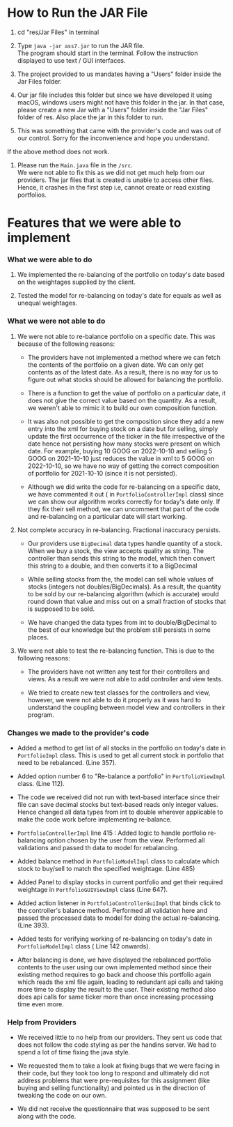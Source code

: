 # How to Run the JAR File

1. cd "res/Jar Files" in terminal


2. Type `java -jar ass7.jar` to run the JAR file.\
   The program should start in the terminal. Follow the instruction displayed to use text / GUI
   interfaces.
3. The project provided to us mandates having a "Users" folder inside the Jar Files folder.
4. Our jar file includes this folder but since we have developed it using macOS, windows users might
   not have this folder in the jar. In that case, please create a new Jar with a "Users" folder
   inside the "Jar Files" folder of res. Also place the jar in this folder to run.
5. This was something that came with the provider's code and was out of our control. Sorry for the
   inconvenience and hope you understand.

If the above method does not work.


1. Please run the `Main.java` file in the `/src`. \
We were not able to fix this as we did not get much help from our providers. The jar files that is created
is unable to access other files. Hence, it crashes in the first step i.e, cannot create or read existing portfolios.


# Features that we were able to implement

### What we were able to do

1. We implemented the re-balancing of the portfolio on today's date based on the weightages supplied
   by the client.


2. Tested the model for re-balancing on today's date for equals as well as unequal weightages.

### What we were not able to do

1. We were not able to re-balance portfolio on a specific date. This was because of the following
   reasons:

    - The providers have not implemented a method where we can fetch the contents of the portfolio
      on a given date. We can only get contents as of the latest date.
      As a result, there is no way for us to figure out what stocks should be allowed for balancing
      the portfolio.

    - There is a function to get the value of portfolio on a particular date, it does not give the correct value
   based on the quantity. As a result, we weren't able to mimic it to build our own composition function. 

    - It was also not possible to get the composition since they add a new entry into the xml for
      buying stock on a date but for selling, simply update the first occurrence of the ticker in the
      file irrespective of the date hence not persisting how many stocks were present on which date.
      For example, buying 10 GOOG on 2022-10-10 and selling 5 GOOG on 2021-10-10 just reduces the
      value in xml to 5 GOOG on 2022-10-10, so we have no way of getting the correct composition of
      portfolio for 2021-10-10 (since it is not persisted).

    - Although we did write the code for re-balancing on a specific date, we have commented it out (
      in `PortfolioControllerImpl` class) since we can show our algorithm works correctly for
      today's date only. If they fix their sell method, we can uncomment that part of the code and
      re-balancing on a particular date will start working.


2. Not complete accuracy in re-balancing. Fractional inaccuracy persists.

    - Our providers use `BigDecimal` data types handle quantity of a stock. When we buy a stock, the
      view accepts quality as string.
      The controller than sends this string to the model, which then convert this string to a
      double, and then converts it to a BigDecimal

    - While selling stocks from the, the model can sell whole values of stocks (integers not
      doubles/BigDecimals). As a result, the quantity to be sold
      by our re-balancing algorithm (which is accurate) would round down that value and miss out on
      a small fraction of stocks that is supposed to be sold.

    - We have changed the data types from int to double/BigDecimal to the best of our knowledge but
      the problem still persists in some places.


3. We were not able to test the re-balancing function. This is due to the following reasons:

    - The providers have not written any test for their controllers and views. As a result we were
      not able to add controller and view
      tests.

    - We tried to create new test classes for the controllers and view, however, we were not able to
      do it properly
      as it was hard to understand the coupling between model view and controllers in their program.

### Changes we made to the provider's code

- Added a method to get list of all stocks in the portfolio on today's date in `PortfolioImpl`
  class. This is used to get all current stock in portfolio that need to be rebalanced. (Line 357).


- Added option number 6 to "Re-balance a portfolio" in `PortfolioViewImpl` class. (Line 112).


- The code we received did not run with text-based interface since their file can save decimal
  stocks but text-based reads only integer values. Hence changed all data types from int to double
  wherever applicable to make the code work before implementing re-balance.


- `PortfolioControllerImpl` line 415 :  Added logic to handle portfolio re-balancing option chosen
  by the user from the view. Performed all validations and passed th data to model for rebalancing.


- Added balance method in `PortfolioModelImpl` class to calculate which stock to buy/sell to match
  the specified weightage. (Line 485)


- Added Panel to display stocks in current portfolio and get their required weightage
  in `PortfolioGUIViewImpl` class (Line 647).


- Added action listener in `PortfolioControllerGuiImpl` that binds click to the controller's
  balance method. Performed all validation here and passed the processed data to model for doing
  the actual re-balancing. (Line 393).


- Added tests for verifying working of re-balancing on today's date in `PortfolioModelImpl` class (
  Line 142 onwards).


- After balancing is done, we have displayed the rebalanced portfolio contents to the user using
  our own implemented method since their existing method requires to go back and choose this
  portfolio again which reads the xml file again, leading to redundant api calls and taking more
  time to display the result to the user. Their existing method also does api calls for same ticker
  more than once increasing processing time even more.

### Help from Providers

- We received little to no help from our providers. They sent us code that does not follow the code
  styling as per the handins server. We had to spend a lot of time fixing the java style.


- We requested them to take a look at fixing bugs that we were facing in their code, but they took
  too long to respond and ultimately did not address problems that were pre-requisites for this
  assignment (like buying and selling functionality) and pointed us in the direction of tweaking the
  code on our own.


- We did not receive the questionnaire that was supposed to be sent along with the code.

